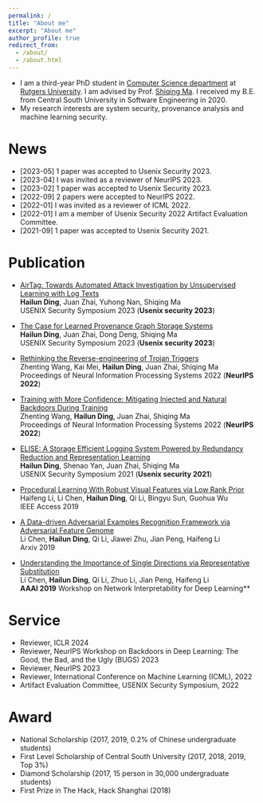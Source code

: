 ```yaml
---
permalink: /
title: "About me"
excerpt: "About me"
author_profile: true
redirect_from: 
  - /about/
  - /about.html
---
```


* I am a third-year PhD student in [Computer Science department](https://www.cs.rutgers.edu/) at [Rutgers University](https://www.rutgers.edu/). I am advised by Prof. [Shiqing Ma](https://www.cs.rutgers.edu/~sm2283/). I received my B.E. from Central South University in Software Engineering in 2020. 
* My research interests are system security, provenance analysis and machine learning security. 

News
======
* [2023-05] 1 paper was accepted to Usenix Security 2023.
* [2023-04] I was invited as a reviewer of NeurIPS 2023.
* [2023-02] 1 paper was accepted to Usenix Security 2023.
* [2022-09] 2 papers were accepted to NeurIPS 2022.
* [2022-01] I was invited as a reviewer of ICML 2022.
* [2022-01] I am a member of Usenix Security 2022 Artifact Evaluation Committee.
* [2021-09] 1 paper was accepted to Usenix Security 2021.


Publication
======


* [AirTag: Towards Automated Attack Investigation by Unsupervised Learning with Log Texts]()  
**Hailun Ding**, Juan Zhai, Yuhong Nan, Shiqing Ma  
USENIX Security Symposium 2023 (**Usenix security 2023**)

* [The Case for Learned Provenance Graph Storage Systems](https://www.usenix.org/conference/usenixsecurity23/presentation/dinghailun)  
**Hailun Ding**, Juan Zhai, Dong Deng, Shiqing Ma  
USENIX Security Symposium 2023 (**Usenix security 2023**)

* [Rethinking the Reverse-engineering of Trojan Triggers]()  
Zhenting Wang, Kai Mei, **Hailun Ding**, Juan Zhai, Shiqing Ma  
Proceedings of Neural Information Processing Systems 2022 (**NeurIPS 2022**)

* [Training with More Confidence: Mitigating Injected and Natural Backdoors During Training]()  
Zhenting Wang, **Hailun Ding**, Juan Zhai, Shiqing Ma  
Proceedings of Neural Information Processing Systems 2022 (**NeurIPS 2022**)

* [ELISE: A Storage Efficient Logging System Powered by Redundancy Reduction and Representation Learning](https://www.usenix.org/conference/usenixsecurity21/presentation/ding)  
**Hailun Ding**, Shenao Yan, Juan Zhai, Shiqing Ma  
USENIX Security Symposium 2021 (**Usenix security 2021**)

* [Procedural Learning With Robust Visual Features via Low Rank Prior](https://ieeexplore.ieee.org/document/8624510)  
Haifeng Li, Li Chen, **Hailun Ding**, Qi Li, Bingyu Sun, Guohua Wu  
IEEE Access 2019

* [A Data-driven Adversarial Examples Recognition Framework via Adversarial Feature Genome](https://arxiv.org/abs/1812.10085v2)  
Li Chen, **Hailun Ding**, Qi Li, Jiawei Zhu, Jian Peng, Haifeng Li  
Arxiv 2019

* [Understanding the Importance of Single Directions via Representative Substitution](https://arxiv.org/abs/1811.11053)  
Li Chen, **Hailun Ding**, Qi Li, Zhuo Li, Jian Peng, Haifeng Li  
**AAAI 2019** Workshop on Network Interpretability for Deep Learning**

Service
======
* Reviewer, ICLR 2024
* Reviewer, NeurIPS Workshop on Backdoors in Deep Learning: The Good, the Bad, and the Ugly (BUGS) 2023
* Reviewer, NeurIPS 2023
* Reviewer, International Conference on Machine Learning (ICML), 2022
* Artifact Evaluation Committee, USENIX Security Symposium, 2022

Award
======
* National Scholarship (2017, 2019, 0.2% of Chinese undergraduate students) 
* First Level Scholarship of Central South University (2017, 2018, 2019, Top 3%)
* Diamond Scholarship (2017, 15 person in 30,000 undergraduate students) 
* First Prize in The Hack, Hack Shanghai (2018)
